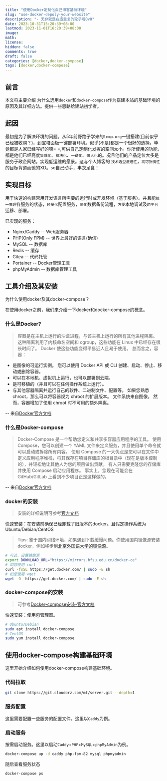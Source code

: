 ```yaml
---
title: "使用Docker定制化自己博客基础环境"
slug: "use-docker-depoly-your-website"
description: "- 无非就是在造重复的轮子啦OvO"
date: 2023-10-31T15:20:39+08:00
lastmod: 2023-11-01T16:20:39+08:00
image: 
math: 
license: 
hidden: false
comments: true
draft: false
categories: [docker,docker-compose]
tags: [docker,docker-compose]
---
```


## 前言

本文将主要介绍 为什么选用`docker`和`docker-compose`作为搭建本站的基础环境的原因及其详细方法。提供一些思路给建站初学者。

## 起因

最初是为了解决环境的问题。从5年前野路子学来的`lnmp.org`一键搭建(目前似乎已经被收购？)，到宝塔面板一键部署环境。似乎(不是)都是一个~~很好~~的选择。毕竟都是人家已经写好的嘛= =,可供自己定制化发挥的空间太小。你所使用的功能，都是他们已经高度`集成化`、`模块化`、`一键化`、`懒人化`的。况且他们的产品定位大多是服务于政企网站。实现低运维的愿景。这与个人博客的 `技术选型激进性`，`高可折腾性`的目标背道而驰的XD。so自己动手，丰衣足食！

## 实现目标

用于快速的构建常用开发语言所需要的运行时或开发环境（基于服务）。并且能`统一管理`各服务的状态，`轻量化`配置服务，`简化`数据备份流程，`方便`本地调试及`跨平台`迁移、部署。

已实现的服务：

+ Nginx/Caddy -- Web服务器
+ PHP(Only FPM) -- 世界上最好的语言(确信)
+ MySQL -- 数据库
+ Redis -- 缓存
+ Gitea -- 代码托管
+ Portainer -- Docker管理工具
+ phpMyAdmin -- 数据库管理工具

## 工具介绍及其安装

为什么使用docker及其docker-compose？

在使用docker之前，我们来介绍一下docker和docker-compose的概念。

### 什么是Docker?

>容器是在主机上运行的沙盒进程，与该主机上运行的所有其他进程隔离。 这种隔离利用了内核命名空间和 cgroup，这些功能在 Linux 中已经存在很长时间了。 Docker 使这些功能变得平易近人且易于使用。 总而言之，容器：

+ 是图像的可运行实例。 您可以使用 Docker API 或 CLI 创建、启动、停止、移动或删除容器。
+ 可以在本地机、虚拟机上运行，也可以部署到云端。
+ 是可移植的（并且可以在任何操作系统上运行）。
+ 与其他容器隔离并运行自己的软件、二进制文件、配置等。
如果您熟悉 chroot，那么可以将容器视为 chroot 的扩展版本。 文件系统来自图像。 然而，容器增加了使用 chroot 时不可用的额外隔离。

-- 来自[Docker官方文档](https://docs.docker.com/get-started/#what-is-a-container)

### 什么是Docker-compose

>Docker-Compose 是一个帮助您定义和共享多容器应用程序的工具。 使用 Compose，您可以创建一个 YAML 文件来定义服务，并且使用单个命令就可以启动或拆除所有内容。
使用 Compose 的一大优点是您可以在文件中定义应用程序堆栈，将其保存在项目存储库的根目录中（现在是版本控制的），并轻松地让其他人为您的项目做出贡献。 有人只需要克隆您的存储库并使用 Compose 启动应用程序。 事实上，您现在可能会在 GitHub/GitLab 上看到不少项目正是这样做的。

-- 来自[Docker官方文档](https://docs.docker.com/get-started/08_using_compose/)

### docker的安装

> 安装的详细说明可参考[官方文档](https://docs.docker.com/get-docker/)

快速安装：在安装前确保已经卸载了旧版本的docker。且假定操作系统为Ubuntu/Debian/CentOS

> Tips: 鉴于国内网络环境，如果遇到下载缓慢问题。你使用国内镜像源安装docker，例如移步到[北京外国语大学的镜像源](https://mirrors.bfsu.edu.cn/help/docker-ce/)。

```bash
# 可选，设置镜像源
export DOWNLOAD_URL="https://mirrors.bfsu.edu.cn/docker-ce"
# 如您使用 curl
curl -fsSL https://get.docker.com/ | sudo -E sh
# 如您使用 wget
wget -O- https://get.docker.com/ | sudo -E sh
```

### docker-compose的安装

> 可参考[Docker-compose安装-官方文档](https://docs.docker.com/compose/install/)

快速安装：使用包管理器。

```bash
# Ubuntu/Debian
sudo apt install docker-compose
# CentOS
sudo yum install docker-compose
```

## 使用docker-compose构建基础环境

这里开始介绍如何使用docker-compose构建基础环境。

### 代码拉取

```bash
git clone https://git.cloudorz.com/mt/server.git --depth=1
```

### 服务配置

这里需要配置一些服务的配置文件。这里以`Caddy`为例。

### 启动服务

按需启动服务。这里以启动`Caddy`+`PHP`+`MySQL`+`phpMyAdmin`为例。

```bash
docker-compose up -d caddy php-fpm-82 mysql phpmyadmin
```

随后查看服务状态

```bash
docker-compose ps
```
